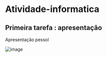 # Atividade-informatica


## Primeira tarefa : apresentação 
Apresentação pessol 

![image](https://github.com/user-attachments/assets/6dacf737-43de-46a0-84ff-4391a2a0249c)


